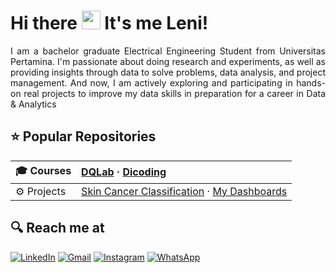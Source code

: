 <!-- ### Hi there 👋 It's me Leni! -->

<!--
**Leniianggraini/leniianggraini** is a ✨ _special_ ✨ repository because its `README.md` (this file) appears on your GitHub profile.

Here are some ideas to get you started:

- 🔭 I’m currently working on ...
- 🌱 I’m currently learning ...
- 👯 I’m looking to collaborate on ...
- 🤔 I’m looking for help with ...
- 💬 Ask me about ...
- 📫 How to reach me: ...
- 😄 Pronouns: ...
- ⚡ Fun fact: ...
-->

# Hi there <img src="https://github.com/TheDudeThatCode/TheDudeThatCode/blob/master/Assets/Hi.gif" width="30px"> It's me Leni!

<p align="justify">
  I am a bachelor graduate Electrical Engineering Student from Universitas Pertamina. I'm passionate about doing research and experiments, as well as providing insights through data to solve problems, data analysis, and project management. And now, I am actively exploring and participating in hands-on real projects to improve my data skills in preparation for a career in Data & Analytics
</p>

 ## ⭐ Popular Repositories

| 🎓 Courses | [DQLab](https://github.com/Leniianggraini/Data-Scientist-DQLab) · [Dicoding](https://github.com/Leniianggraini/Image-Classification-of-Rock-Paper-Scissors-CNN) |
|:--------|:--------------------|
| ⚙ Projects | [Skin Cancer Classification](https://github.com/Leniianggraini/Skin-Cancer-Classification) · [My Dashboards](https://github.com/Leniianggraini/tableau-projects-portfolio) | 


## 🔍 Reach me at

<p>
  <a href="https://www.linkedin.com/in/lenianggraini/" target="_blank"><img alt="LinkedIn" src="https://img.shields.io/badge/linkedin-%230077B5.svg?&style=for-the-badge&logo=linkedin&logoColor=white" /></a>  
  <a href="mailto:lenny.anggraini11@gmail.com" target="_blank"><img alt="Gmail" src="https://img.shields.io/badge/gmail-D14836?&style=for-the-badge&logo=gmail&logoColor=white"/></a> 
  <a href="https://www.instagram.com/lenii_anggraini/" target="_blank"><img alt="Instagram" src="https://img.shields.io/badge/instagram-%23E4405F.svg?&style=for-the-badge&logo=instagram&logoColor=white" /></a>  
<!--   <a href="https://twitter.com/leniianggraini" target="_blank"><img alt="Twitter" src="https://img.shields.io/badge/twitter-%231DA1F2.svg?&style=for-the-badge&logo=twitter&logoColor=white" /></a>   -->
  <a href="https://wa.me/qr/NRT4NVM4PCP7C1" target="_blank"><img alt="WhatsApp" src="https://img.shields.io/badge/WhatsApp-25D366?style=for-the-badge&logo=whatsapp&logoColor=white" /></a>  
</p>
